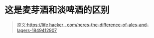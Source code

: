 # 这是麦芽酒和淡啤酒的区别

> 原文:[https://life hacker . com/heres-the-difference-of-ales-and-lagers-1849412907](https://lifehacker.com/heres-the-difference-between-ales-and-lagers-1849412907)
